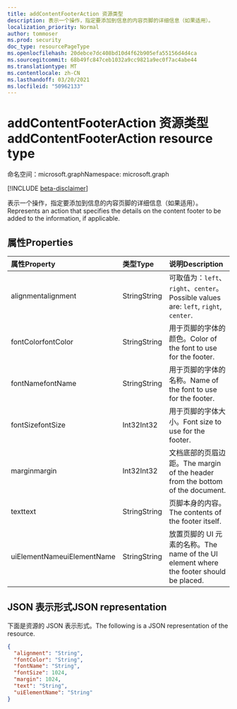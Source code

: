 ```yaml
---
title: addContentFooterAction 资源类型
description: 表示一个操作，指定要添加到信息的内容页脚的详细信息（如果适用）。
localization_priority: Normal
author: tommoser
ms.prod: security
doc_type: resourcePageType
ms.openlocfilehash: 20debce7dc408bd10d4f62b905efa55156d4d4ca
ms.sourcegitcommit: 68b49fc847ceb1032a9cc9821a9ec0f7ac4abe44
ms.translationtype: MT
ms.contentlocale: zh-CN
ms.lasthandoff: 03/20/2021
ms.locfileid: "50962133"
---
```

# <a name="addcontentfooteraction-resource-type"></a><span data-ttu-id="f78a8-103">addContentFooterAction 资源类型</span><span class="sxs-lookup"><span data-stu-id="f78a8-103">addContentFooterAction resource type</span></span>

<span data-ttu-id="f78a8-104">命名空间：microsoft.graph</span><span class="sxs-lookup"><span data-stu-id="f78a8-104">Namespace: microsoft.graph</span></span>

[!INCLUDE [beta-disclaimer](../../includes/beta-disclaimer.md)]

<span data-ttu-id="f78a8-105">表示一个操作，指定要添加到信息的内容页脚的详细信息（如果适用）。</span><span class="sxs-lookup"><span data-stu-id="f78a8-105">Represents an action that specifies the details on the content footer to be added to the information, if applicable.</span></span>

## <a name="properties"></a><span data-ttu-id="f78a8-106">属性</span><span class="sxs-lookup"><span data-stu-id="f78a8-106">Properties</span></span>

| <span data-ttu-id="f78a8-107">属性</span><span class="sxs-lookup"><span data-stu-id="f78a8-107">Property</span></span>      | <span data-ttu-id="f78a8-108">类型</span><span class="sxs-lookup"><span data-stu-id="f78a8-108">Type</span></span>   | <span data-ttu-id="f78a8-109">说明</span><span class="sxs-lookup"><span data-stu-id="f78a8-109">Description</span></span>                                                   |
| :------------ | :----- | :------------------------------------------------------------ |
| <span data-ttu-id="f78a8-110">alignment</span><span class="sxs-lookup"><span data-stu-id="f78a8-110">alignment</span></span>     | <span data-ttu-id="f78a8-111">String</span><span class="sxs-lookup"><span data-stu-id="f78a8-111">String</span></span> | <span data-ttu-id="f78a8-112">可取值为：`left`、`right`、`center`。</span><span class="sxs-lookup"><span data-stu-id="f78a8-112">Possible values are: `left`, `right`, `center`.</span></span>               |
| <span data-ttu-id="f78a8-113">fontColor</span><span class="sxs-lookup"><span data-stu-id="f78a8-113">fontColor</span></span>     | <span data-ttu-id="f78a8-114">String</span><span class="sxs-lookup"><span data-stu-id="f78a8-114">String</span></span> | <span data-ttu-id="f78a8-115">用于页脚的字体的颜色。</span><span class="sxs-lookup"><span data-stu-id="f78a8-115">Color of the font to use for the footer.</span></span>                      |
| <span data-ttu-id="f78a8-116">fontName</span><span class="sxs-lookup"><span data-stu-id="f78a8-116">fontName</span></span>      | <span data-ttu-id="f78a8-117">String</span><span class="sxs-lookup"><span data-stu-id="f78a8-117">String</span></span> | <span data-ttu-id="f78a8-118">用于页脚的字体的名称。</span><span class="sxs-lookup"><span data-stu-id="f78a8-118">Name of the font to use for the footer.</span></span>                       |
| <span data-ttu-id="f78a8-119">fontSize</span><span class="sxs-lookup"><span data-stu-id="f78a8-119">fontSize</span></span>      | <span data-ttu-id="f78a8-120">Int32</span><span class="sxs-lookup"><span data-stu-id="f78a8-120">Int32</span></span>  | <span data-ttu-id="f78a8-121">用于页脚的字体大小。</span><span class="sxs-lookup"><span data-stu-id="f78a8-121">Font size to use for the footer.</span></span>                              |
| <span data-ttu-id="f78a8-122">margin</span><span class="sxs-lookup"><span data-stu-id="f78a8-122">margin</span></span>        | <span data-ttu-id="f78a8-123">Int32</span><span class="sxs-lookup"><span data-stu-id="f78a8-123">Int32</span></span>  | <span data-ttu-id="f78a8-124">文档底部的页眉边距。</span><span class="sxs-lookup"><span data-stu-id="f78a8-124">The margin of the header from the bottom of the document.</span></span>     |
| <span data-ttu-id="f78a8-125">text</span><span class="sxs-lookup"><span data-stu-id="f78a8-125">text</span></span>          | <span data-ttu-id="f78a8-126">String</span><span class="sxs-lookup"><span data-stu-id="f78a8-126">String</span></span> | <span data-ttu-id="f78a8-127">页脚本身的内容。</span><span class="sxs-lookup"><span data-stu-id="f78a8-127">The contents of the footer itself.</span></span>                            |
| <span data-ttu-id="f78a8-128">uiElementName</span><span class="sxs-lookup"><span data-stu-id="f78a8-128">uiElementName</span></span> | <span data-ttu-id="f78a8-129">String</span><span class="sxs-lookup"><span data-stu-id="f78a8-129">String</span></span> | <span data-ttu-id="f78a8-130">放置页脚的 UI 元素的名称。</span><span class="sxs-lookup"><span data-stu-id="f78a8-130">The name of the UI element where the footer should be placed.</span></span> |

## <a name="json-representation"></a><span data-ttu-id="f78a8-131">JSON 表示形式</span><span class="sxs-lookup"><span data-stu-id="f78a8-131">JSON representation</span></span>

<span data-ttu-id="f78a8-132">下面是资源的 JSON 表示形式。</span><span class="sxs-lookup"><span data-stu-id="f78a8-132">The following is a JSON representation of the resource.</span></span>

<!-- {
  "blockType": "resource",
  "optionalProperties": [

  ],
  "@odata.type": "microsoft.graph.addContentFooterAction",
  "baseType": "microsoft.graph.informationProtectionAction"
}-->

```json
{
  "alignment": "String",
  "fontColor": "String",
  "fontName": "String",
  "fontSize": 1024,
  "margin": 1024,
  "text": "String",
  "uiElementName": "String"
}
```

<!-- uuid: 16cd6b66-4b1a-43a1-adaf-3a886856ed98
2019-02-04 14:57:30 UTC -->
<!-- {
  "type": "#page.annotation",
  "description": "addContentFooterAction resource",
  "keywords": "",
  "section": "documentation",
  "tocPath": ""
}-->

